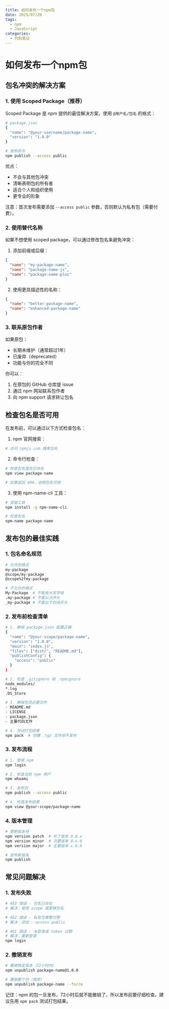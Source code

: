 ```yaml
---
title: 如何发布一个npm包
date: 2025/07/20
tags:
  - npm
  - JavaScript
categories:
  - 代码笔记
---
```


# 如何发布一个npm包

## 包名冲突的解决方案

### 1. 使用 Scoped Package（推荐）

Scoped Package 是 npm 提供的最佳解决方案，使用 `@用户名/包名` 的格式：

```bash
# package.json
{
  "name": "@your-username/package-name",
  "version": "1.0.0"
}

# 发布命令
npm publish --access public
```

优点：
- 不会与其他包冲突
- 清晰表明包的所有者
- 适合个人和组织使用
- 更专业的形象

注意：首次发布需要添加 `--access public` 参数，否则默认为私有包（需要付费）。

### 2. 使用替代名称

如果不想使用 scoped package，可以通过修改包名来避免冲突：

1. 添加前缀或后缀：
```json
{
  "name": "my-package-name",
  "name": "package-name-js",
  "name": "package-name-plus"
}
```

2. 使用更具描述性的名称：
```json
{
  "name": "better-package-name",
  "name": "enhanced-package-name"
}
```

### 3. 联系原包作者

如果原包：
- 长期未维护（通常超过1年）
- 已废弃（deprecated）
- 功能与你的完全不同

你可以：
1. 在原包的 GitHub 仓库提 issue
2. 通过 npm 网站联系包作者
3. 向 npm support 请求转让包名

## 检查包名是否可用

在发布前，可以通过以下方式检查包名：

1. npm 官网搜索：
```bash
# 访问 npmjs.com 搜索包名
```

2. 命令行检查：
```bash
# 检查包名是否已存在
npm view package-name

# 如果返回 404，说明包名可用
```

3. 使用 npm-name-cli 工具：
```bash
# 安装工具
npm install -g npm-name-cli

# 检查包名
npm-name package-name
```

## 发布包的最佳实践

### 1. 包名命名规范

```bash
# 允许的格式
my-package
@scope/my-package
@scope%2fmy-package

# 不允许的格式
My-Package  # 不能有大写字母
.my-package # 不能以点开头
_my-package # 不能以下划线开头
```

### 2. 发布前检查清单

```bash
# 1. 确保 package.json 配置正确
{
  "name": "@your-scope/package-name",
  "version": "1.0.0",
  "main": "index.js",
  "files": ["dist/", "README.md"],
  "publishConfig": {
    "access": "public"
  }
}

# 2. 检查 .gitignore 和 .npmignore
node_modules/
*.log
.DS_Store

# 3. 确保包含必要文件
- README.md
- LICENSE
- package.json
- 主要代码文件

# 4. 测试打包结果
npm pack  # 创建 .tgz 文件但不发布
```

### 3. 发布流程

```bash
# 1. 登录 npm
npm login

# 2. 检查当前 npm 用户
npm whoami

# 3. 发布包
npm publish --access public

# 4. 检查发布结果
npm view @your-scope/package-name
```

### 4. 版本管理

```bash
# 更新版本号
npm version patch  # 补丁版本 0.0.x
npm version minor  # 次要版本 0.x.0
npm version major  # 主要版本 x.0.0

# 发布新版本
npm publish
```

## 常见问题解决

### 1. 发布失败

```bash
# 403 错误 - 包名已存在
# 解决：使用 scope 或更换包名

# 402 错误 - 私有包需要付费
# 解决：添加 --access public

# 401 错误 - 未登录或 token 过期
# 解决：重新登录
npm login
```

### 2. 撤销发布

```bash
# 撤销特定版本（72小时内）
npm unpublish package-name@1.0.0

# 撤销整个包（慎用）
npm unpublish package-name --force
```

记住：npm 的包一旦发布，72小时后就不能撤销了，所以发布前要仔细检查。建议先用 `npm pack` 测试打包结果。